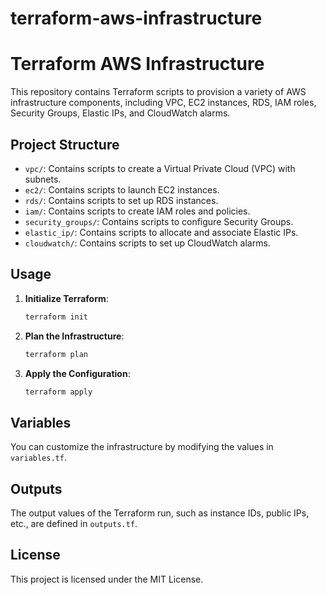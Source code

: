 # terraform-aws-infrastructure
# Terraform AWS Infrastructure

This repository contains Terraform scripts to provision a variety of AWS infrastructure components, including VPC, EC2 instances, RDS, IAM roles, Security Groups, Elastic IPs, and CloudWatch alarms.

## Project Structure

- `vpc/`: Contains scripts to create a Virtual Private Cloud (VPC) with subnets.
- `ec2/`: Contains scripts to launch EC2 instances.
- `rds/`: Contains scripts to set up RDS instances.
- `iam/`: Contains scripts to create IAM roles and policies.
- `security_groups/`: Contains scripts to configure Security Groups.
- `elastic_ip/`: Contains scripts to allocate and associate Elastic IPs.
- `cloudwatch/`: Contains scripts to set up CloudWatch alarms.

## Usage

1. **Initialize Terraform**: 
    ```sh
    terraform init
    ```

2. **Plan the Infrastructure**: 
    ```sh
    terraform plan
    ```

3. **Apply the Configuration**: 
    ```sh
    terraform apply
    ```

## Variables

You can customize the infrastructure by modifying the values in `variables.tf`.

## Outputs

The output values of the Terraform run, such as instance IDs, public IPs, etc., are defined in `outputs.tf`.

## License

This project is licensed under the MIT License.

